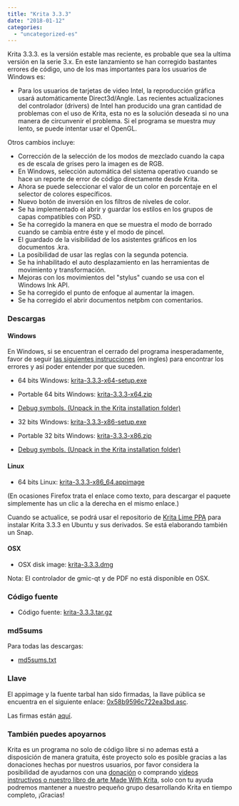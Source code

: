 ```yaml
---
title: "Krita 3.3.3"
date: "2018-01-12"
categories: 
  - "uncategorized-es"
---
```


Krita 3.3.3. es la versión estable mas reciente, es probable que sea la ultima versión en la serie 3.x. En este lanzamiento se han corregido bastantes errores de código, uno de los mas importantes para los usuarios de Windows es:

- Para los usuarios de tarjetas de video Intel, la reproducción gráfica usará automáticamente Direct3d/Angle. Las recientes actualizaciones del controlador (drivers) de Intel han producido una gran cantidad de problemas con el uso de Krita, esta no es la solución deseada si no una manera de circunvenir el problema. Si el programa se muestra muy lento, se puede intentar usar el OpenGL.

Otros cambios incluye:

- Corrección de la selección de los modos de mezclado cuando la capa es de escala de grises pero la imagen es de RGB.
- En Windows, selección automática del sistema operativo cuando se hace un reporte de error de código directamente desde Krita.
- Ahora se puede seleccionar el valor de un color en porcentaje en el selector de colores específicos.
- Nuevo botón de inversión en los filtros de niveles de color.
- Se ha implementado el abrir y guardar los estilos en los grupos de capas compatibles con PSD.
- Se ha corregido la manera en que se muestra el modo de borrado cuando se cambia entre éste y el modo de pincel.
- El guardado de la visibilidad de los asistentes gráficos en los documentos .kra.
- La posibilidad de usar las reglas con la segunda potencia.
- Se ha inhabilitado el auto desplazamiento en las herramientas de movimiento y transformación.
- Mejoras con los movimientos del "stylus" cuando se usa con el Windows Ink API.
- Se ha corregido el punto de enfoque al aumentar la imagen.
- Se ha corregido el abrir documentos netpbm con comentarios.

### Descargas

#### Windows

En Windows, si se encuentran el cerrado del programa inesperadamente, favor de seguir [las siguientes instrucciones](https://docs.krita.org/Dr._Mingw_debugger) (en ingles) para encontrar los errores y así poder entender por que suceden.

- 64 bits Windows: [krita-3.3.3-x64-setup.exe](https://download.kde.org/stable/krita/3.3.3/krita-3.3.3-x64-setup.exe)
- Portable 64 bits Windows: [krita-3.3.3-x64.zip](https://download.kde.org/stable/krita/3.3.3/krita-3.3.3-x64.zip)
- [Debug symbols. (Unpack in the Krita installation folder)](https://download.kde.org/stable/krita/3.3.3/krita-3.3.3-x64-dbg.zip)

- 32 bits Windows: [krita-3.3.3-x86-setup.exe](https://download.kde.org/stable/krita/3.3.3/krita-3.3.3-x86-setup.exe)
- Portable 32 bits Windows: [krita-3.3.3-x86.zip](https://download.kde.org/stable/krita/3.3.3/krita-3.3.3-x86.zip)
- [Debug symbols. (Unpack in the Krita installation folder)](https://download.kde.org/stable/krita/3.3.3/krita-3.3.3-x86-dbg.zip)

#### Linux

- 64 bits Linux: [krita-3.3.3-x86\_64.appimage](https://download.kde.org/stable/krita/3.3.3/krita-3.3.3-x86_64.appimage)

(En ocasiones Firefox trata el enlace como texto, para descargar el paquete simplemente has un clic a la derecha en el mismo enlace.)

Cuando se actualice, se podrá usar el repositorio de [Krita Lime PPA](https://launchpad.net/~kritalime/+archive/ubuntu/ppa) para instalar Krita 3.3.3 en Ubuntu y sus derivados. Se está elaborando también un Snap.

#### OSX

- OSX disk image: [krita-3.3.3.dmg](https://download.kde.org/stable/krita/3.3.3/krita-3.3.3.dmg)

Nota: El controlador de gmic-qt y de PDF no está disponible en OSX.

### Código fuente

- Código fuente: [krita-3.3.3.tar.gz](https://download.kde.org/stable/krita/3.3.3/krita-3.3.3.tar.gz)

### md5sums

Para todas las descargas:

- [md5sums.txt](https://download.kde.org/unstable/krita/3.2.0-beta.1/md5sums.txt)

### Llave

El appimage y la fuente tarbal han sido firmadas, la llave pública se encuentra en el siguiente enlace: [0x58b9596c722ea3bd.asc](https://share.kde.org/index.php/s/fJ99V5mZvuyD0z8).

Las firmas están [aquí](http://download.kde.org/unstable/krita/3.1.3-beta.1).

### También puedes apoyarnos

Krita es un programa no solo de código libre si no ademas está a disposición de manera gratuita, éste proyecto solo es posible gracias a las donaciones hechas por nuestros usuarios, por favor considera la posibilidad de ayudarnos con una [donación](https://krita.org/en/support-us/donations/) o comprando [videos instructivos o nuestro libro de arte Made With Krita](https://krita.org/es/item/krita-3-2-0/%22https://krita.org/en/support-us/shop), solo con tu ayuda podremos mantener a nuestro pequeño grupo desarrollando Krita en tiempo completo, ¡Gracias!
